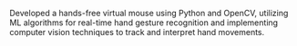 Developed a hands-free virtual mouse using Python and OpenCV, utilizing ML algorithms for real-time hand gesture recognition and implementing computer vision techniques to track and interpret hand movements.
